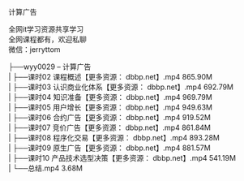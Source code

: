 计算广告

全网it学习资源共享学习<br>全网课程都有，欢迎私聊<br>微信：jerryttom<br>

├──wyy0029 – 计算广告<br> | ├──课时02 课程概述【更多资源： dbbp.net】.mp4 865.90M<br> | ├──课时03 认识商业化体系【更多资源： dbbp.net】.mp4 692.79M<br> | ├──课时04 知识准备【更多资源： dbbp.net】.mp4 969.79M<br> | ├──课时05 用户增长【更多资源： dbbp.net】.mp4 949.63M<br> | ├──课时06 合约广告【更多资源： dbbp.net】.mp4 919.52M<br> | ├──课时07 竞价广告【更多资源： dbbp.net】.mp4 861.84M<br> | ├──课时08 程序化交易【更多资源： dbbp.net】.mp4 893.28M<br> | ├──课时09 原生广告【更多资源： dbbp.net】.mp4 881.57M<br> | ├──课时10 产品技术选型决策【更多资源： dbbp.net】.mp4 541.19M<br> | └──总结.mp4 3.68M